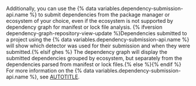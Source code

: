 Additionally, you can use the {% data variables.dependency-submission-api.name %} to submit dependencies from the package manager or ecosystem of your choice, even if the ecosystem is not supported by dependency graph for manifest or lock file analysis.
{% ifversion dependency-graph-repository-view-update %}Dependencies submitted to a project using the {% data variables.dependency-submission-api.name %} will show which detector was used for their submission and when they were submitted.{% elsif ghes %} The dependency graph will display the submitted dependencies grouped by ecosystem, but separately from the dependencies parsed from manifest or lock files.{% else %}{% endif %} For more information on the {% data variables.dependency-submission-api.name %}, see [AUTOTITLE](/code-security/supply-chain-security/understanding-your-software-supply-chain/using-the-dependency-submission-api).
